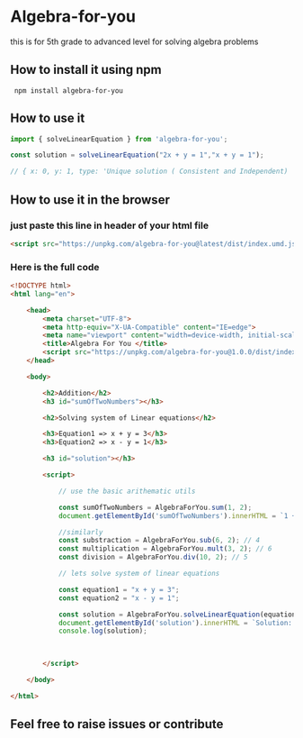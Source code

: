 # Algebra-for-you
this is for 5th grade to advanced level for solving algebra problems

## How to install it using npm


```shell
 npm install algebra-for-you
```

## How to use it

```js
import { solveLinearEquation } from 'algebra-for-you';

const solution = solveLinearEquation("2x + y = 1","x + y = 1");

// { x: 0, y: 1, type: 'Unique solution ( Consistent and Independent) ' }

```


## How to use it in the browser

### just paste this line in header of your html file


```html
<script src="https://unpkg.com/algebra-for-you@latest/dist/index.umd.js"></script>
```

### Here is the full code 

```html
<!DOCTYPE html>
<html lang="en">

    <head>
        <meta charset="UTF-8">
        <meta http-equiv="X-UA-Compatible" content="IE=edge">
        <meta name="viewport" content="width=device-width, initial-scale=1.0">
        <title>Algebra For You </title>
        <script src="https://unpkg.com/algebra-for-you@1.0.0/dist/index.umd.js"></script>
    </head>

    <body>

        <h2>Addition</h2>
        <h3 id="sumOfTwoNumbers"></h3>

        <h2>Solving system of Linear equations</h2>

        <h3>Equation1 => x + y = 3</h3>
        <h3>Equation2 => x - y = 1</h3>

        <h3 id="solution"></h3>

        <script>

            // use the basic arithematic utils

            const sumOfTwoNumbers = AlgebraForYou.sum(1, 2);
            document.getElementById('sumOfTwoNumbers').innerHTML = `1 + 2 = ${sumOfTwoNumbers}`;

            //similarly 
            const substraction = AlgebraForYou.sub(6, 2); // 4
            const multiplication = AlgebraForYou.mult(3, 2); // 6
            const division = AlgebraForYou.div(10, 2); // 5

            // lets solve system of linear equations

            const equation1 = "x + y = 3";
            const equation2 = "x - y = 1";

            const solution = AlgebraForYou.solveLinearEquation(equation1, equation2);
            document.getElementById('solution').innerHTML = `Solution: x = ${solution.x}, y = ${solution.y}, type = ${solution.type}`;
            console.log(solution);
           


        </script>

    </body>

</html>
```

## Feel free to raise issues or contribute

